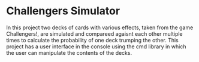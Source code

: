 # **Challengers Simulator**

In this project two decks of cards with various effects, taken from the game Challengers!, are simulated and compareed agaisnt each other multiple times to calculate the probability of one deck trumping the other. This project has a user interface in the console using the cmd library in which the user can manipulate the contents of the decks.


